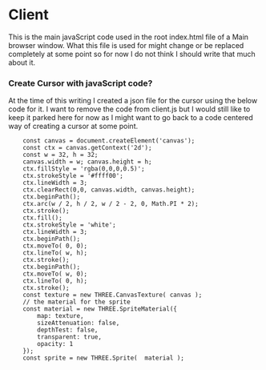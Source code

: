 # Client

This is the main javaScript code used in the root index.html file of a Main browser window. What this file is used for might change or be replaced completely at some point so for now I do not think I should write that much about it.



### Create Cursor with javaScript code?

At the time of this writing I created a json file for the cursor using the below code for it. I want to remove the code from client.js but I would still like to keep it parked here for now as I might want to go back to a code centered way of creating a cursor at some point.

```
    const canvas = document.createElement('canvas');
    const ctx = canvas.getContext('2d');
    const w = 32, h = 32;
    canvas.width = w; canvas.height = h;
    ctx.fillStyle = 'rgba(0,0,0,0.5)';
    ctx.strokeStyle = '#ffff00';
    ctx.lineWidth = 3;
    ctx.clearRect(0,0, canvas.width, canvas.height);
    ctx.beginPath();
    ctx.arc(w / 2, h / 2, w / 2 - 2, 0, Math.PI * 2);
    ctx.stroke();
    ctx.fill();
    ctx.strokeStyle = 'white';
    ctx.lineWidth = 3;
    ctx.beginPath();
    ctx.moveTo( 0, 0);
    ctx.lineTo( w, h);
    ctx.stroke();
    ctx.beginPath();
    ctx.moveTo( w, 0);
    ctx.lineTo( 0, h);
    ctx.stroke();
    const texture = new THREE.CanvasTexture( canvas );
    // the material for the sprite
    const material = new THREE.SpriteMaterial({
        map: texture,
        sizeAttenuation: false,
        depthTest: false,
        transparent: true,
        opacity: 1
    });
    const sprite = new THREE.Sprite(  material );
```